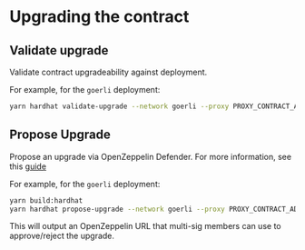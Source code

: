 # Upgrading the contract

## Validate upgrade

Validate contract upgradeability against deployment.

For example, for the `goerli` deployment:

```sh
yarn hardhat validate-upgrade --network goerli --proxy PROXY_CONTRACT_ADDRESS
```

## Propose Upgrade

Propose an upgrade via OpenZeppelin Defender. For more information, see this
[guide](https://docs.openzeppelin.com/defender/guide-upgrades)

For example, for the `goerli` deployment:

```sh
yarn build:hardhat
yarn hardhat propose-upgrade --network goerli --proxy PROXY_CONTRACT_ADDRESS --multisig OWNER_MULTISIG_ADDRESS
```

This will output an OpenZeppelin URL that multi-sig members can use to approve/reject the upgrade.

